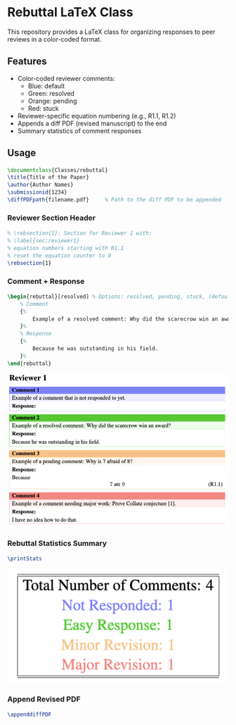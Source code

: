 # Rebuttal LaTeX Class

This repository provides a LaTeX class for organizing responses to peer reviews in a color-coded format.

## Features

- Color-coded reviewer comments:
  - Blue: default
  - Green: resolved
  - Orange: pending
  - Red: stuck
- Reviewer-specific equation numbering (e.g., R1.1, R1.2)
- Appends a diff PDF (revised manuscript) to the end
- Summary statistics of comment responses

## Usage

```latex
\documentclass{Classes/rebuttal}
\title{Title of the Paper}
\author{Author Names}
\submissionid{1234}
\diffPDFpath{filename.pdf}     % Path to the diff PDF to be appended
```

### Reviewer Section Header

```latex
% \rebsection{1}: Section for Reviewer 1 with:
% \label{sec:reviewer1}
% equation numbers starting with R1.1
% reset the equation counter to 0
\rebsection{1}
```

### Comment + Response

```latex
\begin{rebuttal}[resolved] % Options: resolved, pending, stuck, (default: blue)
    % Comment
    {%
        Example of a resolved comment: Why did the scarecrow win an award?
    }%
    % Response
    {%
        Because he was outstanding in his field.
    }%
\end{rebuttal}
```
<div align="center"> <img src="Demo_pics/colored_comments.png" alt="Color-coded Comments" width="600"> </div>

### Rebuttal Statistics Summary

```latex
\printStats
```
<div align="center"> <img src="Demo_pics/summary_of_comments.png" alt="Summary of Comment Statistics" width="500"> </div>

### Append Revised PDF

```latex
\appenddiffPDF
```